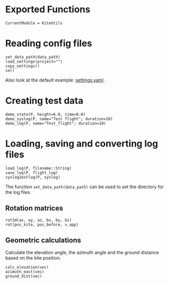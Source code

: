 # Exported Functions

```@meta
CurrentModule = KiteUtils
```

# Reading config files
```@docs
set_data_path(data_path)
load_settings(project="")
copy_settings()
se()
```
Also look at the default example: [settings.yaml](https://github.com/ufechner7/KiteUtils.jl/blob/main/data/settings.yaml) .

# Creating test data
```@docs
demo_state(P, height=6.0, time=0.0)
demo_syslog(P, name="Test flight"; duration=10)
demo_log(P, name="Test_flight"; duration=10)
```

# Loading, saving and converting log files
```@docs
load_log(P, filename::String)
save_log(P, flight_log)
syslog2extlog(P, syslog)
```
The function ```set_data_path(data_path)``` can be used to set the directory for the log files. 

## Rotation matrices
```@docs
rot3d(ax, ay, az, bx, by, bz)
rot(pos_kite, pos_before, v_app)
```

## Geometric calculations
Calculate the elevation angle, the azimuth angle and the ground distance based on the kite position.
```@docs
calc_elevation(vec)
azimuth_east(vec)
ground_dist(vec)
```